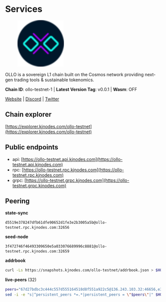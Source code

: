 # Services

<figure><img src="https://raw.githubusercontent.com/kj89/cosmos-images/main/logos/ollo.png" width="150" alt=""><figcaption></figcaption></figure>

OLLO is a sovereign L1 chain built on the Cosmos network providing  next-gen trading tools & sustainable tokenomics.

**Chain ID**: ollo-testnet-1 | **Latest Version Tag**: v0.0.1 | **Wasm**: OFF

[Website](https://www.ollostation.zone) | [Discord](https://discord.com/invite/GxBqZ9mSSm) | [Twitter](https://twitter.com/OLLOStation)




## Chain explorer
[https://explorer.kjnodes.com/ollo-testnet](https://explorer.kjnodes.com/ollo-testnet)

## Public endpoints

* api: [https://ollo-testnet.api.kjnodes.com](https://ollo-testnet.api.kjnodes.com)
* rpc: [https://ollo-testnet.rpc.kjnodes.com](https://ollo-testnet.rpc.kjnodes.com)
* grpc: [https://ollo-testnet.grpc.kjnodes.com](https://ollo-testnet.grpc.kjnodes.com)

## Peering

**state-sync**

```text
d5519e378247dfb61dfe90652d1fe3e2b3005a5b@ollo-testnet.rpc.kjnodes.com:32656
```

**seed-node**

```text
3f472746f46493309650e5a033076689996c8881@ollo-testnet.rpc.kjnodes.com:32659
```

**addrbook**
```bash
curl -Ls https://snapshots.kjnodes.com/ollo-testnet/addrbook.json > $HOME/.ollo/config/addrbook.json
```

**live-peers** (32)
```bash
peers="67d27bdbc3c444c557d555164518d8f551a922c5@136.243.103.32:46656,e3d1fbe11462a128f14ebc10f7e8bd59823f09e2@161.97.152.215:26656,42beefd08b5f8580177d1506220db3a548090262@65.108.195.29:26116,d5519e378247dfb61dfe90652d1fe3e2b3005a5b@65.109.68.190:32656,43da48176665407ebbe40f809a0ec2c84ab0579e@65.109.24.121:26656,da8d3ca8e1c147f0037b1c43ad3de7174f5ec1b7@209.145.59.224:26656,536c816c0d32ceb601fcf047284f65dc68c0513a@65.21.134.202:26626,7dc63d58dccf6777206d5cdbc1ec1b9ba5221bd5@65.108.97.58:15656,2a8f0fada8b8b71b8154cf30ce44aebea1b5fe3d@162.19.238.122:26656,3ea40f63890f10272201edf96d2a49e197e52091@65.108.105.48:18156,a553ae4af55d127300dd707a46e715b47a82610a@65.21.131.215:26626,47655c33bdecae7f449301197d8b951a97e1b680@89.58.59.75:26656,d6c5ff021b091a1fd93b9f811cf7fca0d31e8510@65.108.238.61:46656,ab89596768849d679ed11a9e1848224760a278cc@83.171.248.175:32656,dd577d8f2e997d7e70495640aff124ddb70d1a21@95.217.192.222:26656,caed81ae44835c12c73954b8844e6c4fc8d1b781@161.35.170.17:32656,dba5e8b41c4e369418f83a449966e4eb7ca05cd4@65.109.23.114:18156,e8bdc07477c4a49acf1a4c91e3dc34fe2372169e@161.97.153.160:26656,5c2a752c9b1952dbed075c56c600c3a79b58c395@195.3.220.135:27006,2f5965450c9c831266959632fba2c1533b8f676d@38.242.248.2:26656,412da32e046360f7e5168a89f80172ad093b17d9@65.109.37.58:17656,cadc2b601a188aedbe4156a6eb5a81e00770bcfc@65.108.219.110:26656,b1c40c092d4c889d14ac8db36621c114f811d797@65.109.92.241:22046,517786f9e5e9caf196fed64c2130528e0ef59643@65.109.70.23:18156,70ba32724461c7ed4ec8d6ddc8b5e0b1cfb9e237@54.219.57.63:26656,4b73754c2c10d523ffd43ca95d9cb6e0ad8204a4@5.189.148.147:26656,1e5d9db4138ed31ecf81b09365230d33360f8cde@65.109.81.119:32656,799dff05af5d30477f44c816753ff89104b2b8b5@116.202.227.117:32656,a99fc4e81770ca32d574cac2e8680dccc9b55f74@18.144.61.148:26656,b5f55cfc7b4d19f2dd3cdc71795f5a81e2c67f96@38.242.232.72:26656,69d2c02f413bea1376f5398646f0c2ce0f82d62e@141.94.73.93:26656,8c4a28db4a9f4a37725d504d6f87fb5e1aee0266@49.12.216.13:46656"
sed -i -e "s|^persistent_peers *=.*|persistent_peers = \"$peers\"|" $HOME/.ollo/config/config.toml
```
